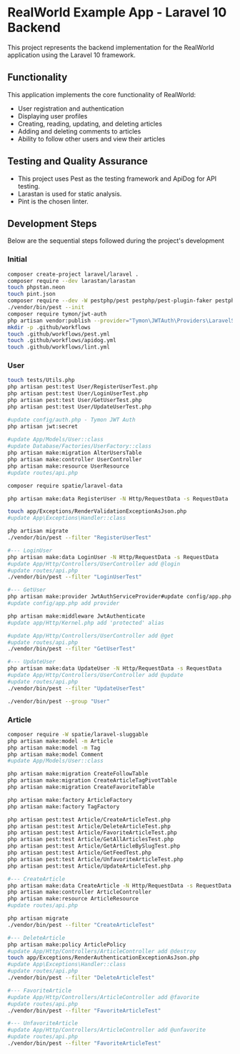 # RealWorld Example App - Laravel 10 Backend

This project represents the backend implementation for the RealWorld application using the Laravel 10 framework.

## Functionality

This application implements the core functionality of RealWorld:

- User registration and authentication
- Displaying user profiles
- Creating, reading, updating, and deleting articles
- Adding and deleting comments to articles
- Ability to follow other users and view their articles

## Testing and Quality Assurance

- This project uses Pest as the testing framework and ApiDog for API testing.
- Larastan is used for static analysis.
- Pint is the chosen linter.

## Development Steps

Below are the sequential steps followed during the project's development

### Initial
```bash
composer create-project laravel/laravel .
composer require --dev larastan/larastan
touch phpstan.neon
touch pint.json
composer require --dev -W pestphp/pest pestphp/pest-plugin-faker pestphp/pest-plugin-laravel
./vendor/bin/pest --init
composer require tymon/jwt-auth
php artisan vendor:publish --provider="Tymon\JWTAuth\Providers\LaravelServiceProvider"
mkdir -p .github/workflows
touch .github/workflows/pest.yml
touch .github/workflows/apidog.yml
touch .github/workflows/lint.yml
```

### User
```bash
touch tests/Utils.php
php artisan pest:test User/RegisterUserTest.php
php artisan pest:test User/LoginUserTest.php
php artisan pest:test User/GetUserTest.php
php artisan pest:test User/UpdateUserTest.php

#update config/auth.php - Tymon JWT Auth
php artisan jwt:secret
          
#update App/Models/User::class
#update Database/Factories/UserFactory::class
php artisan make:migration AlterUsersTable
php artisan make:controller UserController
php artisan make:resource UserResource
#update routes/api.php

composer require spatie/laravel-data

php artisan make:data RegisterUser -N Http/RequestData -s RequestData

touch app/Exceptions/RenderValidationExceptionAsJson.php
#update App\Exceptions\Handler::class

php artisan migrate
./vendor/bin/pest --filter "RegisterUserTest"

#--- LoginUser
php artisan make:data LoginUser -N Http/RequestData -s RequestData
#update App/Http/Controllers/UserController add @login
#update routes/api.php
./vendor/bin/pest --filter "LoginUserTest"

#--- GetUser
php artisan make:provider JwtAuthServiceProvider#update config/app.php add
#update config/app.php add provider

php artisan make:middleware JwtAuthenticate
#update app/Http/Kernel.php add 'protected' alias

#update App/Http/Controllers/UserController add @get
#update routes/api.php
./vendor/bin/pest --filter "GetUserTest"

#--- UpdateUser
php artisan make:data UpdateUser -N Http/RequestData -s RequestData
#update App/Http/Controllers/UserController add @update
#update routes/api.php
./vendor/bin/pest --filter "UpdateUserTest"

./vendor/bin/pest --group "User"
```

### Article
```bash
composer require -W spatie/laravel-sluggable
php artisan make:model -m Article 
php artisan make:model -m Tag
php artisan make:model Comment
#update App/Models/User::class

php artisan make:migration CreateFollowTable
php artisan make:migration CreateArticleTagPivotTable
php artisan make:migration CreateFavoriteTable

php artisan make:factory ArticleFactory
php artisan make:factory TagFactory

php artisan pest:test Article/CreateArticleTest.php
php artisan pest:test Article/DeleteArticleTest.php
php artisan pest:test Article/FavoriteArticleTest.php
php artisan pest:test Article/GetAllArticlesTest.php
php artisan pest:test Article/GetArticleBySlugTest.php
php artisan pest:test Article/GetFeedTest.php
php artisan pest:test Article/UnfavoriteArticleTest.php
php artisan pest:test Article/UpdateArticleTest.php

#--- CreateArticle
php artisan make:data CreateArticle -N Http/RequestData -s RequestData
php artisan make:controller ArticleController
php artisan make:resource ArticleResource
#update routes/api.php

php artisan migrate
./vendor/bin/pest --filter "CreateArticleTest"

#--- DeleteArticle
php artisan make:policy ArticlePolicy
#update App/Http/Controllers/ArticleController add @destroy
touch app/Exceptions/RenderAuthenticationExceptionAsJson.php
#update App\Exceptions\Handler::class
#update routes/api.php
./vendor/bin/pest --filter "DeleteArticleTest"

#--- FavoriteArticle
#update App/Http/Controllers/ArticleController add @favorite
#update routes/api.php
./vendor/bin/pest --filter "FavoriteArticleTest"

#--- UnfavoriteArticle
#update App/Http/Controllers/ArticleController add @unfavorite
#update routes/api.php
./vendor/bin/pest --filter "FavoriteArticleTest"
```
